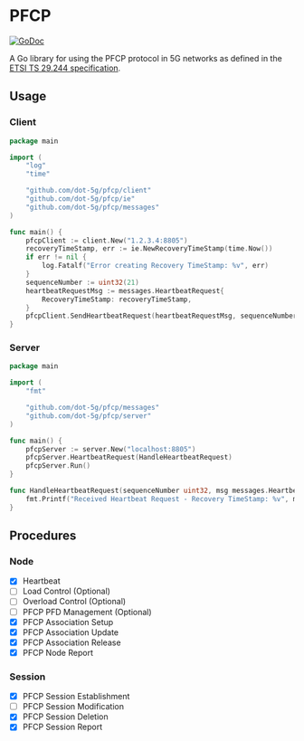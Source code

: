 # PFCP

[![GoDoc](https://godoc.org/github.com/dot-5g/pfcp?status.svg)](https://godoc.org/github.com/dot-5g/pfcp)


A Go library for using the PFCP protocol in 5G networks as defined in the [ETSI TS 29.244 specification](https://www.etsi.org/deliver/etsi_ts/129200_129299/129244/16.04.00_60/ts_129244v160400p.pdf). 

## Usage

### Client

```go
package main

import (
	"log"
	"time"

	"github.com/dot-5g/pfcp/client"
	"github.com/dot-5g/pfcp/ie"
	"github.com/dot-5g/pfcp/messages"
)

func main() {
	pfcpClient := client.New("1.2.3.4:8805")
	recoveryTimeStamp, err := ie.NewRecoveryTimeStamp(time.Now())
	if err != nil {
		log.Fatalf("Error creating Recovery TimeStamp: %v", err)
	}
	sequenceNumber := uint32(21)
	heartbeatRequestMsg := messages.HeartbeatRequest{
		RecoveryTimeStamp: recoveryTimeStamp,
	}
	pfcpClient.SendHeartbeatRequest(heartbeatRequestMsg, sequenceNumber)
}
```

### Server


```go
package main

import (
	"fmt"

	"github.com/dot-5g/pfcp/messages"
	"github.com/dot-5g/pfcp/server"
)

func main() {
	pfcpServer := server.New("localhost:8805")
	pfcpServer.HeartbeatRequest(HandleHeartbeatRequest)
	pfcpServer.Run()
}

func HandleHeartbeatRequest(sequenceNumber uint32, msg messages.HeartbeatRequest) {
	fmt.Printf("Received Heartbeat Request - Recovery TimeStamp: %v", msg.RecoveryTimeStamp)
}

```

## Procedures

### Node

- [x] Heartbeat
- [ ] Load Control (Optional)
- [ ] Overload Control (Optional)
- [ ] PFCP PFD Management (Optional)
- [x] PFCP Association Setup
- [x] PFCP Association Update
- [x] PFCP Association Release
- [x] PFCP Node Report

### Session

- [x] PFCP Session Establishment
- [ ] PFCP Session Modification
- [x] PFCP Session Deletion
- [x] PFCP Session Report
